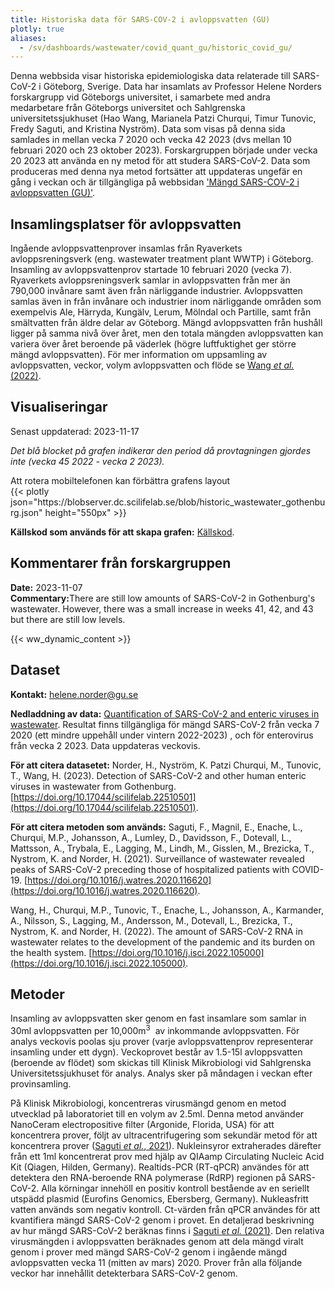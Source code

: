 ```yaml
---
title: Historiska data för SARS-COV-2 i avloppsvatten (GU)
plotly: true
aliases:
  - /sv/dashboards/wastewater/covid_quant_gu/historic_covid_gu/
---
```


Denna webbsida visar historiska epidemiologiska data relaterade till SARS-CoV-2 i Göteborg, Sverige. Data har insamlats av Professor Helene Norders forskargrupp vid Göteborgs universitet, i samarbete med andra medarbetare från Göteborgs universitet och Sahlgrenska universitetssjukhuset (Hao Wang, Marianela Patzi Churqui, Timur Tunovic, Fredy Saguti, and Kristina Nyström). Data som visas på denna sida samlades in mellan vecka 7 2020 och vecka 42 2023 (dvs mellan 10 februari 2020 och 23 oktober 2023). Forskargruppen började under vecka 20 2023 att använda en ny metod för att studera SARS-CoV-2. Data som produceras med denna nya metod fortsätter att uppdateras ungefär en gång i veckan och är tillgängliga på webbsidan ['Mängd SARS-COV-2 i avloppsvatten (GU)'](/sv/dashboards/wastewater/covid_quantification/covid_quant_gu/).

## Insamlingsplatser för avloppsvatten

Ingående avloppsvattenprover insamlas från Ryaverkets avloppsreningsverk (eng. wastewater treatment plant WWTP) i Göteborg. Insamling av avloppsvattenprov startade 10 februari 2020 (vecka 7). Ryaverkets avloppsreningsverk samlar in avloppsvatten från mer än 790,000 invånare samt även från närliggande industrier. Avloppsvatten samlas även in från invånare och industrier inom närliggande områden som exempelvis Ale, Härryda, Kungälv, Lerum, Mölndal och Partille, samt från smältvatten från äldre delar av Göteborg. Mängd avloppsvatten från hushåll ligger på samma nivå över året, men den totala mängden avloppsvatten kan variera över året beroende på väderlek (högre luftfuktighet ger större mängd avloppsvatten). För mer information om uppsamling av avloppsvatten, veckor, volym avloppsvatten och flöde se [Wang _et al._ (2022)](https://pubmed.ncbi.nlm.nih.gov/36035197/).

## Visualiseringar

<div class="alert alert-info">Senast uppdaterad: 2023-11-17</span></div>

_Det blå blocket på grafen indikerar den period då provtagningen gjordes inte (vecka 45 2022 - vecka 2 2023)._

<div class="d-md-none alert alert-info">
  Att rotera mobiltelefonen kan förbättra grafens layout
</div>

 <div class="plot_wrapper mb-3">
  <div class="table-responsive">{{< plotly json="https://blobserver.dc.scilifelab.se/blob/historic_wastewater_gothenburg.json" height="550px" >}}</div>
</div>

**Källskod som används för att skapa grafen:** [Källskod](https://github.com/ScilifelabDataCentre/covid-portal-visualisations/blob/main/wastewater/gothenburg_covid_historic.py).

## Kommentarer från forskargruppen

<div><b>Date:</b> 2023-11-07<br><b>Commentary:</b>There are still low amounts of SARS-CoV-2 in Gothenburg's wastewater. However, there was a small increase in weeks 41, 42, and 43 but there are still low levels.</div>

{{< ww_dynamic_content >}}

## Dataset

**Kontakt:** <helene.norder@gu.se>

**Nedladdning av data:** [Quantification of SARS-CoV-2 and enteric viruses in wastewater](https://github.com/ScilifelabDataCentre/covid-portal/raw/develop/static/ww_data_temp/wastewater_data_gu_allviruses.xlsx). Resultat finns tillgängliga för mängd SARS-CoV-2 från vecka 7 2020 (ett mindre uppehåll under vintern 2022-2023) , och för enterovirus från vecka 2 2023. Data uppdateras veckovis.

**För att citera datasetet:** Norder, H., Nyström, K. Patzi Churqui, M., Tunovic, T., Wang, H. (2023). Detection of SARS-CoV-2 and other human enteric viruses in wastewater from Gothenburg. [https://doi.org/10.17044/scilifelab.22510501](https://doi.org/10.17044/scilifelab.22510501).

**För att citera metoden som används:**
Saguti, F., Magnil, E., Enache, L., Churqui, M.P., Johansson, A., Lumley, D., Davidsson, F., Dotevall, L., Mattsson, A., Trybala, E., Lagging, M., Lindh, M., Gisslen, M., Brezicka, T., Nystrom, K. and Norder, H. (2021). Surveillance of wastewater revealed peaks of SARS-CoV-2 preceding those of hospitalized patients with COVID-19. [https://doi.org/10.1016/j.watres.2020.116620](https://doi.org/10.1016/j.watres.2020.116620).

Wang, H., Churqui, M.P., Tunovic, T., Enache, L., Johansson, A., Karmander, A., Nilsson, S., Lagging, M., Andersson, M., Dotevall, L., Brezicka, T., Nystrom, K. and Norder, H. (2022). The amount of SARS-CoV-2 RNA in wastewater relates to the development of the pandemic and its burden on the health system. [https://doi.org/10.1016/j.isci.2022.105000](https://doi.org/10.1016/j.isci.2022.105000).

## Metoder

Insamling av avloppsvatten sker genom en fast insamlare som samlar in 30ml avloppsvatten per 10,000m<sup>3</sup>  av inkommande avloppsvatten. För analys veckovis poolas sju prover (varje avloppsvattenprov representerar insamling under ett dygn). Veckoprovet består av 1.5-15l avloppsvatten (beroende av flödet) som skickas till Klinisk Mikrobiologi vid Sahlgrenska Universitetssjukhuset för analys. Analys sker på måndagen i veckan efter provinsamling.

På Klinisk Mikrobiologi, koncentreras virusmängd genom en metod utvecklad på laboratoriet till en volym av 2.5ml. Denna metod använder NanoCeram electropositive filter (Argonide, Florida, USA) för att koncentrera prover, följt av ultracentrifugering som sekundär metod för att koncentrera prover ([Saguti _et al._, 2021](https://pubmed.ncbi.nlm.nih.gov/33212338/)). Nukleinsyror extraherades därefter från ett 1ml koncentrerat prov med hjälp av QIAamp Circulating Nucleic Acid Kit (Qiagen, Hilden, Germany). Realtids-PCR (RT-qPCR) användes för att detektera den RNA-beroende RNA polymerase (RdRP) regionen på SARS-CoV-2. Alla körningar innehöll en positiv kontroll bestående av en seriellt utspädd plasmid (Eurofins Genomics, Ebersberg, Germany). Nukleasfritt vatten används som negativ kontroll. Ct-värden från qPCR användes för att kvantifiera mängd SARS-CoV-2 genom i provet. En detaljerad beskrivning av hur mängd SARS-CoV-2 beräknas finns i [Saguti _et al._ (2021)](https://pubmed.ncbi.nlm.nih.gov/33212338/). Den relativa virusmängden i avloppsvatten beräknades genom att dela mängd viralt genom i prover med mängd SARS-CoV-2 genom i ingående mängd avloppsvatten vecka 11 (mitten av mars) 2020. Prover från alla följande veckor har innehållit detekterbara SARS-CoV-2 genom.
